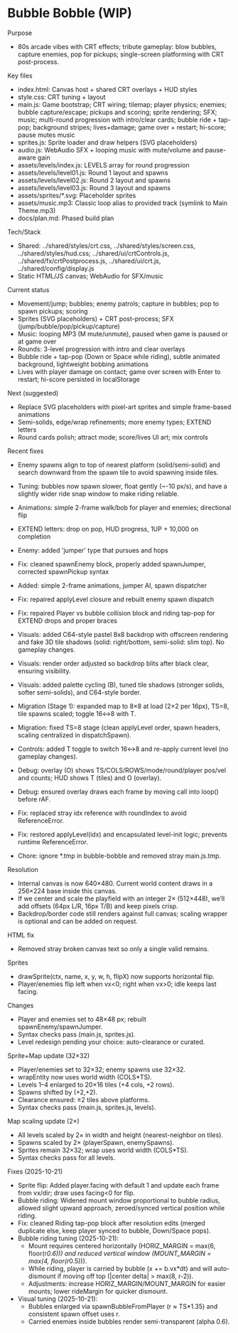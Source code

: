 # Bubble Bobble (WIP)

Purpose
- 80s arcade vibes with CRT effects; tribute gameplay: blow bubbles, capture enemies, pop for pickups; single-screen platforming with CRT post-process.

Key files
- index.html: Canvas host + shared CRT overlays + HUD styles
- style.css: CRT tuning + layout
- main.js: Game bootstrap; CRT wiring; tilemap; player physics; enemies; bubble capture/escape; pickups and scoring; sprite rendering; SFX; music; multi-round progression with intro/clear cards; bubble ride + tap-pop; background stripes; lives+damage; game over + restart; hi-score; pause mutes music
- sprites.js: Sprite loader and draw helpers (SVG placeholders)
- audio.js: WebAudio SFX + looping music with mute/volume and pause-aware gain
- assets/levels/index.js: LEVELS array for round progression
- assets/levels/level01.js: Round 1 layout and spawns
- assets/levels/level02.js: Round 2 layout and spawns
- assets/levels/level03.js: Round 3 layout and spawns
- assets/sprites/*.svg: Placeholder sprites
- assets/music.mp3: Classic loop alias to provided track (symlink to Main Theme.mp3)
- docs/plan.md: Phased build plan

Tech/Stack
- Shared: ../shared/styles/crt.css, ../shared/styles/screen.css, ../shared/styles/hud.css; ../shared/ui/crtControls.js, ../shared/fx/crtPostprocess.js, ../shared/ui/crt.js, ../shared/config/display.js
- Static HTML/JS canvas; WebAudio for SFX/music

Current status
- Movement/jump; bubbles; enemy patrols; capture in bubbles; pop to spawn pickups; scoring
- Sprites (SVG placeholders) + CRT post-process; SFX (jump/bubble/pop/pickup/capture)
- Music: looping MP3 (M mute/unmute), paused when game is paused or at game over
- Rounds: 3-level progression with intro and clear overlays
- Bubble ride + tap-pop (Down or Space while riding), subtle animated background, lightweight bobbing animations
- Lives with player damage on contact; game over screen with Enter to restart; hi-score persisted in localStorage

Next (suggested)
- Replace SVG placeholders with pixel-art sprites and simple frame-based animations
- Semi-solids, edge/wrap refinements; more enemy types; EXTEND letters
- Round cards polish; attract mode; score/lives UI art; mix controls

Recent fixes
- Enemy spawns align to top of nearest platform (solid/semi-solid) and search downward from the spawn tile to avoid spawning inside tiles.
- Tuning: bubbles now spawn slower, float gently (~-10 px/s), and have a slightly wider ride snap window to make riding reliable.
- Animations: simple 2-frame walk/bob for player and enemies; directional flip
- EXTEND letters: drop on pop, HUD progress, 1UP + 10,000 on completion
- Enemy: added 'jumper' type that pursues and hops

- Fix: cleaned spawnEnemy block, properly added spawnJumper, corrected spawnPickup syntax
- Added: simple 2-frame animations, jumper AI, spawn dispatcher
- Fix: repaired applyLevel closure and rebuilt enemy spawn dispatch
- Fix: repaired Player vs bubble collision block and riding tap-pop for EXTEND drops and proper braces
- Visuals: added C64-style pastel 8x8 backdrop with offscreen rendering and fake 3D tile shadows (solid: right/bottom, semi-solid: slim top). No gameplay changes.
- Visuals: render order adjusted so backdrop blits after black clear, ensuring visibility.
- Visuals: added palette cycling (B), tuned tile shadows (stronger solids, softer semi-solids), and C64-style border.
- Migration (Stage 1): expanded map to 8×8 at load (2×2 per 16px), TS=8, tile spawns scaled; toggle 16↔8 with T.
- Migration: fixed TS=8 stage (clean applyLevel order, spawn headers, scaling centralized in dispatchSpawn).
- Controls: added T toggle to switch 16↔8 and re-apply current level (no gameplay changes).
- Debug: overlay (O) shows TS/COLS/ROWS/mode/round/player pos/vel and counts; HUD shows T (tiles) and O (overlay).
- Debug: ensured overlay draws each frame by moving call into loop() before rAF.
- Fix: replaced stray idx reference with roundIndex to avoid ReferenceError.
- Fix: restored applyLevel(idx) and encapsulated level-init logic; prevents runtime ReferenceError.
- Chore: ignore *.tmp in bubble-bobble and removed stray main.js.tmp.

Resolution
- Internal canvas is now 640×480. Current world content draws in a 256×224 base inside this canvas.
- If we center and scale the playfield with an integer 2× (512×448), we’ll add offsets (64px L/R, 16px T/B) and keep pixels crisp.
- Backdrop/border code still renders against full canvas; scaling wrapper is optional and can be added on request.

HTML fix
- Removed stray broken canvas text so only a single valid <canvas id="game"> remains.

Sprites
- drawSprite(ctx, name, x, y, w, h, flipX) now supports horizontal flip.
- Player/enemies flip left when vx<0; right when vx>0; idle keeps last facing.

Changes
- Player and enemies set to 48×48 px; rebuilt spawnEnemy/spawnJumper.
- Syntax checks pass (main.js, sprites.js).
- Level redesign pending your choice: auto-clearance or curated.

Sprite+Map update (32×32)
- Player/enemies set to 32×32; enemy spawns use 32×32.
- wrapEntity now uses world width (COLS*TS).
- Levels 1–4 enlarged to 20×16 tiles (+4 cols, +2 rows).
- Spawns shifted by (+2,+2).
- Clearance ensured: ≥2 tiles above platforms.
- Syntax checks pass (main.js, sprites.js, levels).

Map scaling update (2×)
- All levels scaled by 2× in width and height (nearest-neighbor on tiles).
- Spawns scaled by 2× (playerSpawn, enemySpawns).
- Sprites remain 32×32; wrap uses world width (COLS*TS).
- Syntax checks pass for all levels.

Fixes (2025-10-21)
- Sprite flip: Added player.facing with default 1 and update each frame from vx/dir; draw uses facing<0 for flip.
- Bubble riding: Widened mount window proportional to bubble radius, allowed slight upward approach, zeroed/synced vertical position while riding.
- Fix: cleaned Riding tap-pop block after resolution edits (merged duplicate else, keep player synced to bubble, Down/Space pops).
- Bubble riding tuning (2025-10-21):
  - Mount requires centered horizontally (HORIZ_MARGIN = max(6, floor(r*0.6))) and reduced vertical window (MOUNT_MARGIN = max(4, floor(r*0.5))).
  - While riding, player is carried by bubble (x += b.vx*dt) and will auto-dismount if moving off top (|center delta| > max(8, r-2)).
  - Adjustments: increase HORIZ_MARGIN/MOUNT_MARGIN for easier mounts; lower rideMargin for quicker dismount.
- Visual tuning (2025-10-21):
  - Bubbles enlarged via spawnBubbleFromPlayer (r ≈ TS*1.35) and consistent spawn offset uses r.
  - Carried enemies inside bubbles render semi-transparent (alpha 0.6).

